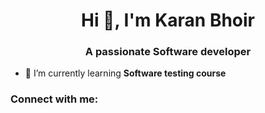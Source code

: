<h1 align="center">Hi 👋, I'm Karan Bhoir</h1>
<h3 align="center">A passionate Software developer</h3>

- 🌱 I’m currently learning **Software testing course**

<h3 align="left">Connect with me:</h3>
<p align="left">
</p>
